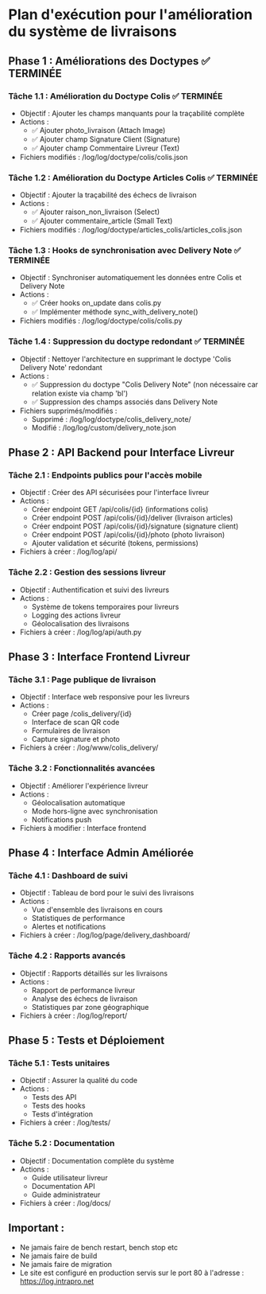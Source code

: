 # Plan d'exécution pour l'amélioration du système de livraisons

## Phase 1 : Améliorations des Doctypes ✅ TERMINÉE

### Tâche 1.1 : Amélioration du Doctype Colis ✅ TERMINÉE
- Objectif : Ajouter les champs manquants pour la traçabilité complète
- Actions :
  - ✅ Ajouter photo_livraison (Attach Image)
  - ✅ Ajouter champ Signature Client (Signature)
  - ✅ Ajouter champ Commentaire Livreur (Text)
- Fichiers modifiés : /log/log/doctype/colis/colis.json

### Tâche 1.2 : Amélioration du Doctype Articles Colis ✅ TERMINÉE
- Objectif : Ajouter la traçabilité des échecs de livraison
- Actions :
  - ✅ Ajouter raison_non_livraison (Select)
  - ✅ Ajouter commentaire_article (Small Text)
- Fichiers modifiés : /log/log/doctype/articles_colis/articles_colis.json

### Tâche 1.3 : Hooks de synchronisation avec Delivery Note ✅ TERMINÉE
- Objectif : Synchroniser automatiquement les données entre Colis et Delivery Note
- Actions :
  - ✅ Créer hooks on_update dans colis.py
  - ✅ Implémenter méthode sync_with_delivery_note()
- Fichiers modifiés : /log/log/doctype/colis/colis.py

### Tâche 1.4 : Suppression du doctype redondant ✅ TERMINÉE
- Objectif : Nettoyer l'architecture en supprimant le doctype 'Colis Delivery Note' redondant
- Actions :
  - ✅ Suppression du doctype "Colis Delivery Note" (non nécessaire car relation existe via champ 'bl')
  - ✅ Suppression des champs associés dans Delivery Note
- Fichiers supprimés/modifiés :
  - Supprimé : /log/log/doctype/colis_delivery_note/
  - Modifié : /log/log/custom/delivery_note.json

## Phase 2 : API Backend pour Interface Livreur

### Tâche 2.1 : Endpoints publics pour l'accès mobile
- Objectif : Créer des API sécurisées pour l'interface livreur
- Actions :
  - Créer endpoint GET /api/colis/{id} (informations colis)
  - Créer endpoint POST /api/colis/{id}/deliver (livraison articles)
  - Créer endpoint POST /api/colis/{id}/signature (signature client)
  - Créer endpoint POST /api/colis/{id}/photo (photo livraison)
  - Ajouter validation et sécurité (tokens, permissions)
- Fichiers à créer : /log/log/api/

### Tâche 2.2 : Gestion des sessions livreur
- Objectif : Authentification et suivi des livreurs
- Actions :
  - Système de tokens temporaires pour livreurs
  - Logging des actions livreur
  - Géolocalisation des livraisons
- Fichiers à créer : /log/log/api/auth.py

## Phase 3 : Interface Frontend Livreur

### Tâche 3.1 : Page publique de livraison
- Objectif : Interface web responsive pour les livreurs
- Actions :
  - Créer page /colis_delivery/{id}
  - Interface de scan QR code
  - Formulaires de livraison
  - Capture signature et photo
- Fichiers à créer : /log/www/colis_delivery/

### Tâche 3.2 : Fonctionnalités avancées
- Objectif : Améliorer l'expérience livreur
- Actions :
  - Géolocalisation automatique
  - Mode hors-ligne avec synchronisation
  - Notifications push
- Fichiers à modifier : Interface frontend

## Phase 4 : Interface Admin Améliorée

### Tâche 4.1 : Dashboard de suivi
- Objectif : Tableau de bord pour le suivi des livraisons
- Actions :
  - Vue d'ensemble des livraisons en cours
  - Statistiques de performance
  - Alertes et notifications
- Fichiers à créer : /log/log/page/delivery_dashboard/

### Tâche 4.2 : Rapports avancés
- Objectif : Rapports détaillés sur les livraisons
- Actions :
  - Rapport de performance livreur
  - Analyse des échecs de livraison
  - Statistiques par zone géographique
- Fichiers à créer : /log/log/report/

## Phase 5 : Tests et Déploiement

### Tâche 5.1 : Tests unitaires
- Objectif : Assurer la qualité du code
- Actions :
  - Tests des API
  - Tests des hooks
  - Tests d'intégration
- Fichiers à créer : /log/tests/

### Tâche 5.2 : Documentation
- Objectif : Documentation complète du système
- Actions :
  - Guide utilisateur livreur
  - Documentation API
  - Guide administrateur
- Fichiers à créer : /log/docs/



## Important :

- Ne jamais faire de bench restart, bench stop etc
- Ne jamais faire de build
- Ne jamais faire de migration
- Le site est configuré en production servis sur le port 80 à l'adresse : https://log.intrapro.net